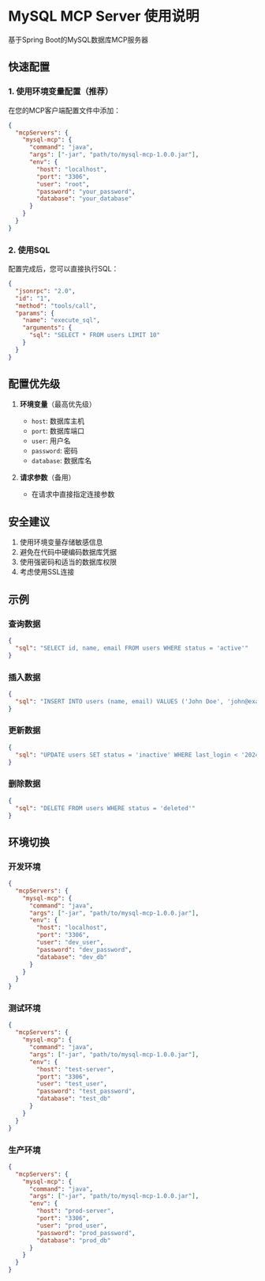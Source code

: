 # MySQL MCP Server 使用说明

基于Spring Boot的MySQL数据库MCP服务器

## 快速配置

### 1. 使用环境变量配置（推荐）

在您的MCP客户端配置文件中添加：

```json
{
  "mcpServers": {
    "mysql-mcp": {
      "command": "java",
      "args": ["-jar", "path/to/mysql-mcp-1.0.0.jar"],
      "env": {
        "host": "localhost",
        "port": "3306",
        "user": "root",
        "password": "your_password",
        "database": "your_database"
      }
    }
  }
}
```

### 2. 使用SQL

配置完成后，您可以直接执行SQL：

```json
{
  "jsonrpc": "2.0",
  "id": "1",
  "method": "tools/call",
  "params": {
    "name": "execute_sql",
    "arguments": {
      "sql": "SELECT * FROM users LIMIT 10"
    }
  }
}
```

## 配置优先级

1. **环境变量**（最高优先级）
   - `host`: 数据库主机
   - `port`: 数据库端口
   - `user`: 用户名
   - `password`: 密码
   - `database`: 数据库名

2. **请求参数**（备用）
   - 在请求中直接指定连接参数

## 安全建议

1. 使用环境变量存储敏感信息
2. 避免在代码中硬编码数据库凭据
3. 使用强密码和适当的数据库权限
4. 考虑使用SSL连接

## 示例

### 查询数据
```json
{
  "sql": "SELECT id, name, email FROM users WHERE status = 'active'"
}
```

### 插入数据
```json
{
  "sql": "INSERT INTO users (name, email) VALUES ('John Doe', 'john@example.com')"
}
```

### 更新数据
```json
{
  "sql": "UPDATE users SET status = 'inactive' WHERE last_login < '2024-01-01'"
}
```

### 删除数据
```json
{
  "sql": "DELETE FROM users WHERE status = 'deleted'"
}
```

## 环境切换

### 开发环境
```json
{
  "mcpServers": {
    "mysql-mcp": {
      "command": "java",
      "args": ["-jar", "path/to/mysql-mcp-1.0.0.jar"],
      "env": {
        "host": "localhost",
        "port": "3306",
        "user": "dev_user",
        "password": "dev_password",
        "database": "dev_db"
      }
    }
  }
}
```

### 测试环境
```json
{
  "mcpServers": {
    "mysql-mcp": {
      "command": "java",
      "args": ["-jar", "path/to/mysql-mcp-1.0.0.jar"],
      "env": {
        "host": "test-server",
        "port": "3306",
        "user": "test_user",
        "password": "test_password",
        "database": "test_db"
      }
    }
  }
}
```

### 生产环境
```json
{
  "mcpServers": {
    "mysql-mcp": {
      "command": "java",
      "args": ["-jar", "path/to/mysql-mcp-1.0.0.jar"],
      "env": {
        "host": "prod-server",
        "port": "3306",
        "user": "prod_user",
        "password": "prod_password",
        "database": "prod_db"
      }
    }
  }
}
``` 